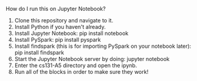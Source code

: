 How do I run this on Jupyter Notebook?

1. Clone this repository and navigate to it.
2. Install Python if you haven't already. 
3. Install Jupyter Notebook: pip install notebook
4. Install PySpark: pip install pyspark
5. Install findspark (this is for importing PySpark on your notebook later): pip install findspark
6. Start the Jupyter Notebook server by doing: jupyter notebook
7. Enter the cs131-A5 directory and open the ipynb.
8. Run all of the blocks in order to make sure they work!
